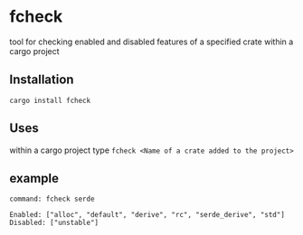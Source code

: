 # fcheck
tool for checking enabled and disabled features of a specified crate within a cargo project

## Installation
`
cargo install fcheck
`
## Uses
within a cargo project type
`
fcheck <Name of a crate added to the project>
`
## example
`
command: fcheck serde
`
```
Enabled: ["alloc", "default", "derive", "rc", "serde_derive", "std"]
Disabled: ["unstable"]
```